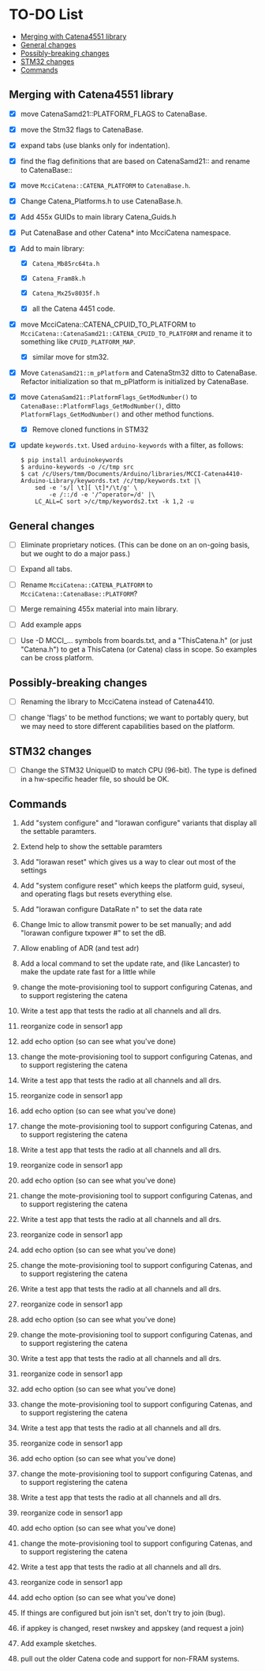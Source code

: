 # TO-DO List

<!-- TOC depthFrom:2 updateOnSave:true -->

- [Merging with Catena4551 library](#merging-with-catena4551-library)
- [General changes](#general-changes)
- [Possibly-breaking changes](#possibly-breaking-changes)
- [STM32 changes](#stm32-changes)
- [Commands](#commands)

<!-- /TOC -->

## Merging with Catena4551 library

- [x] move CatenaSamd21::PLATFORM_FLAGS to CatenaBase.

- [x] move the Stm32 flags to CatenaBase.

- [x] expand tabs (use blanks only for indentation).

- [x] find the flag definitions that are based on CatenaSamd21:: and rename to CatenaBase::

- [x] move `McciCatena::CATENA_PLATFORM` to `CatenaBase.h`.

- [x] Change Catena_Platforms.h to use CatenaBase.h.

- [x] Add 455x GUIDs to main library Catena_Guids.h

- [x] Put CatenaBase and other Catena* into McciCatena namespace.

- [x] Add to main library:

  - [x] `Catena_Mb85rc64ta.h`

  - [x] `Catena_Fram8k.h`

  - [x] `Catena_Mx25v8035f.h`

  - [x] all the Catena 4451 code.

- [x] move McciCatena::CATENA_CPUID_TO_PLATFORM to `McciCatena::CatenaSamd21::CATENA_CPUID_TO_PLATFORM` and rename it to something like `CPUID_PLATFORM_MAP`.

  - [x] similar move for stm32.

- [x] Move `CatenaSamd21::m_pPlatform` and CatenaStm32 ditto to CatenaBase. Refactor initialization so that m_pPlatform is initialized by CatenaBase.

- [x] move `CatenaSamd21::PlatformFlags_GetModNumber()` to `CatenaBase::PlatformFlags_GetModNumber()`, ditto `PlatformFlags_GetModNumber()` and other method functions.

    - [x] Remove cloned functions in STM32

- [x] update `keywords.txt`.  Used `arduino-keywords` with a filter, as follows:
    ```shell
    $ pip install arduinokeywords
    $ arduino-keywords -o /c/tmp src
    $ cat /c/Users/tmm/Documents/Arduino/libraries/MCCI-Catena4410-Arduino-Library/keywords.txt /c/tmp/keywords.txt |\
        sed -e 's/[ \t][ \t]*/\t/g' \
            -e /::/d -e '/^operator=/d' |\
        LC_ALL=C sort >/c/tmp/keywords2.txt -k 1,2 -u
    ```

## General changes

- [ ] Eliminate proprietary notices. (This can be done on an on-going basis, but we ought to do a major pass.)

- [ ] Expand all tabs.

- [ ] Rename `McciCatena::CATENA_PLATFORM` to `McciCatena::CatenaBase::PLATFORM`?

- [ ] Merge remaining 455x material into main library.

- [ ] Add example apps

- [ ] Use -D MCCI_... symbols from boards.txt, and a "ThisCatena.h" (or just "Catena.h") to get a ThisCatena (or Catena) class in scope. So examples can be cross platform.

## Possibly-breaking changes

- [ ] Renaming the library to McciCatena instead of Catena4410.

- [ ] change 'flags' to be method functions; we want to portably query, but we may need to store different capabilities based on the platform.

## STM32 changes

- [ ] Change the STM32 UniqueID to match CPU (96-bit). The type is defined in a hw-specific header file, so should be OK.

## Commands

1. Add "system configure" and "lorawan configure" variants that display all the settable paramters.

2. Extend help to show the settable paramters

3. Add "lorawan reset" which gives us a way to clear out most of the settings

4. Add "system configure reset" which keeps the platform guid, syseui, and operating flags but resets everything else.

5. Add "lorawan configure DataRate n" to set the data rate

6. Change lmic to allow transmit power to be set manually; and add "lorawan configure txpower #" to set the dB.

7. Allow enabling of ADR (and test adr)

8. Add a local command to set the update rate, and (like Lancaster) to make the update rate fast for a little while

9. change the mote-provisioning tool to support configuring Catenas, and to support registering the catena

10. Write a test app that tests the radio at all channels and all drs.

11. reorganize code in sensor1 app

12. add echo option (so can see what you've done)

9. change the mote-provisioning tool to support configuring Catenas, and to support registering the catena

10. Write a test app that tests the radio at all channels and all drs.

11. reorganize code in sensor1 app

12. add echo option (so can see what you've done)

9. change the mote-provisioning tool to support configuring Catenas, and to support registering the catena

10. Write a test app that tests the radio at all channels and all drs.

11. reorganize code in sensor1 app

12. add echo option (so can see what you've done)

9. change the mote-provisioning tool to support configuring Catenas, and to support registering the catena

10. Write a test app that tests the radio at all channels and all drs.

11. reorganize code in sensor1 app

12. add echo option (so can see what you've done)

9. change the mote-provisioning tool to support configuring Catenas, and to support registering the catena

10. Write a test app that tests the radio at all channels and all drs.

11. reorganize code in sensor1 app

12. add echo option (so can see what you've done)

9. change the mote-provisioning tool to support configuring Catenas, and to support registering the catena

10. Write a test app that tests the radio at all channels and all drs.

11. reorganize code in sensor1 app

12. add echo option (so can see what you've done)

9. change the mote-provisioning tool to support configuring Catenas, and to support registering the catena

10. Write a test app that tests the radio at all channels and all drs.

11. reorganize code in sensor1 app

12. add echo option (so can see what you've done)

9. change the mote-provisioning tool to support configuring Catenas, and to support registering the catena

10. Write a test app that tests the radio at all channels and all drs.

11. reorganize code in sensor1 app

12. add echo option (so can see what you've done)

9. change the mote-provisioning tool to support configuring Catenas, and to support registering the catena

10. Write a test app that tests the radio at all channels and all drs.

11. reorganize code in sensor1 app

12. add echo option (so can see what you've done)

13. If things are configured but join isn't set, don't try to join (bug).

14. if appkey is changed, reset nwskey and appskey (and request a join)

15. Add example sketches.

16. pull out the older Catena code and support for non-FRAM systems.
